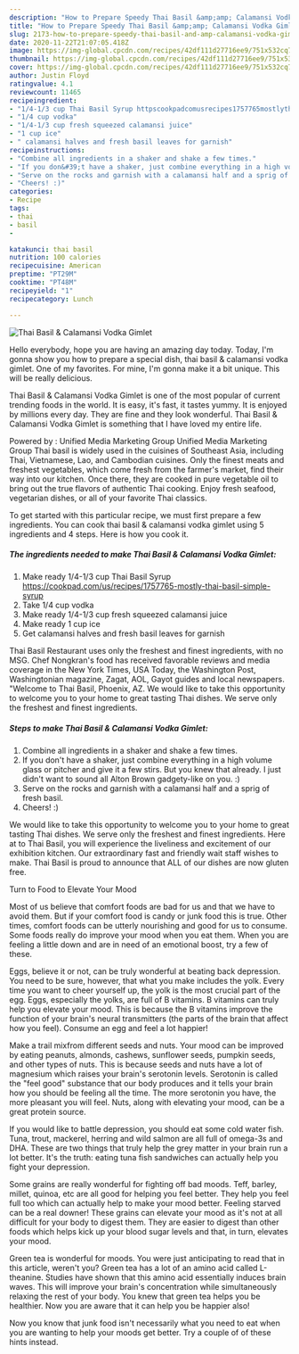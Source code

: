 ```yaml
---
description: "How to Prepare Speedy Thai Basil &amp;amp; Calamansi Vodka Gimlet"
title: "How to Prepare Speedy Thai Basil &amp;amp; Calamansi Vodka Gimlet"
slug: 2173-how-to-prepare-speedy-thai-basil-and-amp-calamansi-vodka-gimlet
date: 2020-11-22T21:07:05.418Z
image: https://img-global.cpcdn.com/recipes/42df111d27716ee9/751x532cq70/thai-basil-calamansi-vodka-gimlet-recipe-main-photo.jpg
thumbnail: https://img-global.cpcdn.com/recipes/42df111d27716ee9/751x532cq70/thai-basil-calamansi-vodka-gimlet-recipe-main-photo.jpg
cover: https://img-global.cpcdn.com/recipes/42df111d27716ee9/751x532cq70/thai-basil-calamansi-vodka-gimlet-recipe-main-photo.jpg
author: Justin Floyd
ratingvalue: 4.1
reviewcount: 11465
recipeingredient:
- "1/4-1/3 cup Thai Basil Syrup httpscookpadcomusrecipes1757765mostlythaibasilsimplesyrup"
- "1/4 cup vodka"
- "1/4-1/3 cup fresh squeezed calamansi juice"
- "1 cup ice"
- " calamansi halves and fresh basil leaves for garnish"
recipeinstructions:
- "Combine all ingredients in a shaker and shake a few times."
- "If you don&#39;t have a shaker, just combine everything in a high volume glass or pitcher and give it a few stirs. But you knew that already. I just didn&#39;t want to sound all Alton Brown gadgety-like on you. :)"
- "Serve on the rocks and garnish with a calamansi half and a sprig of fresh basil."
- "Cheers! :)"
categories:
- Recipe
tags:
- thai
- basil
- 

katakunci: thai basil  
nutrition: 100 calories
recipecuisine: American
preptime: "PT29M"
cooktime: "PT48M"
recipeyield: "1"
recipecategory: Lunch

---
```



![Thai Basil &amp; Calamansi Vodka Gimlet](https://img-global.cpcdn.com/recipes/42df111d27716ee9/751x532cq70/thai-basil-calamansi-vodka-gimlet-recipe-main-photo.jpg)

Hello everybody, hope you are having an amazing day today. Today, I'm gonna show you how to prepare a special dish, thai basil &amp; calamansi vodka gimlet. One of my favorites. For mine, I'm gonna make it a bit unique. This will be really delicious.

Thai Basil &amp; Calamansi Vodka Gimlet is one of the most popular of current trending foods in the world. It is easy, it's fast, it tastes yummy. It is enjoyed by millions every day. They are fine and they look wonderful. Thai Basil &amp; Calamansi Vodka Gimlet is something that I have loved my entire life.

Powered by : Unified Media Marketing Group Unified Media Marketing Group Thai basil is widely used in the cuisines of Southeast Asia, including Thai, Vietnamese, Lao, and Cambodian cuisines. Only the finest meats and freshest vegetables, which come fresh from the farmer&#39;s market, find their way into our kitchen. Once there, they are cooked in pure vegetable oil to bring out the true flavors of authentic Thai cooking. Enjoy fresh seafood, vegetarian dishes, or all of your favorite Thai classics.


To get started with this particular recipe, we must first prepare a few ingredients. You can cook thai basil &amp; calamansi vodka gimlet using 5 ingredients and 4 steps. Here is how you cook it.

<!--inarticleads1-->

##### The ingredients needed to make Thai Basil &amp; Calamansi Vodka Gimlet:

1. Make ready 1/4-1/3 cup Thai Basil Syrup https://cookpad.com/us/recipes/1757765-mostly-thai-basil-simple-syrup
1. Take 1/4 cup vodka
1. Make ready 1/4-1/3 cup fresh squeezed calamansi juice
1. Make ready 1 cup ice
1. Get  calamansi halves and fresh basil leaves for garnish


Thai Basil Restaurant uses only the freshest and finest ingredients, with no MSG. Chef Nongkran&#39;s food has received favorable reviews and media coverage in the New York Times, USA Today, the Washington Post, Washingtonian magazine, Zagat, AOL, Gayot guides and local newspapers. &#34;Welcome to Thai Basil, Phoenix, AZ. We would like to take this opportunity to welcome you to your home to great tasting Thai dishes. We serve only the freshest and finest ingredients. 

<!--inarticleads2-->

##### Steps to make Thai Basil &amp; Calamansi Vodka Gimlet:

1. Combine all ingredients in a shaker and shake a few times.
1. If you don&#39;t have a shaker, just combine everything in a high volume glass or pitcher and give it a few stirs. But you knew that already. I just didn&#39;t want to sound all Alton Brown gadgety-like on you. :)
1. Serve on the rocks and garnish with a calamansi half and a sprig of fresh basil.
1. Cheers! :)


We would like to take this opportunity to welcome you to your home to great tasting Thai dishes. We serve only the freshest and finest ingredients. Here at to Thai Basil, you will experience the liveliness and excitement of our exhibition kitchen. Our extraordinary fast and friendly wait staff wishes to make. Thai Basil is proud to announce that ALL of our dishes are now gluten free. 

Turn to Food to Elevate Your Mood


Most of us believe that comfort foods are bad for us and that we have to avoid them. But if your comfort food is candy or junk food this is true. Other times, comfort foods can be utterly nourishing and good for us to consume. Some foods really do improve your mood when you eat them. When you are feeling a little down and are in need of an emotional boost, try a few of these.

Eggs, believe it or not, can be truly wonderful at beating back depression. You need to be sure, however, that what you make includes the yolk. Every time you want to cheer yourself up, the yolk is the most crucial part of the egg. Eggs, especially the yolks, are full of B vitamins. B vitamins can truly help you elevate your mood. This is because the B vitamins improve the function of your brain's neural transmitters (the parts of the brain that affect how you feel). Consume an egg and feel a lot happier!

Make a trail mixfrom different seeds and nuts. Your mood can be improved by eating peanuts, almonds, cashews, sunflower seeds, pumpkin seeds, and other types of nuts. This is because seeds and nuts have a lot of magnesium which raises your brain's serotonin levels. Serotonin is called the "feel good" substance that our body produces and it tells your brain how you should be feeling all the time. The more serotonin you have, the more pleasant you will feel. Nuts, along with elevating your mood, can be a great protein source.

If you would like to battle depression, you should eat some cold water fish. Tuna, trout, mackerel, herring and wild salmon are all full of omega-3s and DHA. These are two things that truly help the grey matter in your brain run a lot better. It's the truth: eating tuna fish sandwiches can actually help you fight your depression. 

Some grains are really wonderful for fighting off bad moods. Teff, barley, millet, quinoa, etc are all good for helping you feel better. They help you feel full too which can actually help to make your mood better. Feeling starved can be a real downer! These grains can elevate your mood as it's not at all difficult for your body to digest them. They are easier to digest than other foods which helps kick up your blood sugar levels and that, in turn, elevates your mood.

Green tea is wonderful for moods. You were just anticipating to read that in this article, weren't you? Green tea has a lot of an amino acid called L-theanine. Studies have shown that this amino acid essentially induces brain waves. This will improve your brain's concentration while simultaneously relaxing the rest of your body. You knew that green tea helps you be healthier. Now you are aware that it can help you be happier also!

Now you know that junk food isn't necessarily what you need to eat when you are wanting to help your moods get better. Try  a  couple of  of  these  hints  instead.

